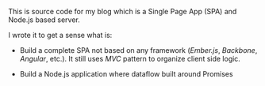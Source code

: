 This is source code for my blog which is a Single Page App (SPA) and
Node.js based server.

I wrote it to get a sense what is:

- Build a complete SPA not based on any framework (_Ember.js_,
_Backbone_, _Angular_, etc.). It still uses _MVC_ pattern to organize
client side logic.

- Build a Node.js application where dataflow built around Promises
